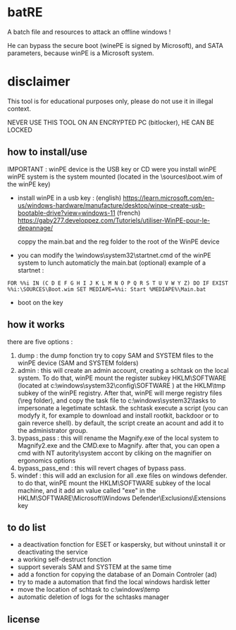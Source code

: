 # batRE
 A batch file and resources to attack an offline windows !
 
 He can bypass the secure boot (winePE is signed by Microsoft), and SATA parameters, because winPE is a Microsoft system.
 
 # disclaimer 
 
 This tool is for educational purposes only, please do not use it in illegal context.
 
 NEVER USE THIS TOOL ON AN ENCRYPTED PC (bitlocker), HE CAN BE LOCKED
 
 ## how to install/use
 
 IMPORTANT : 
 winPE device is the USB key or CD were you install winPE
 winPE system is the system mounted (located in the \sources\boot.wim of the winPE key)
 
* install winPE in a usb key :
  (english)  https://learn.microsoft.com/en-us/windows-hardware/manufacture/desktop/winpe-create-usb-bootable-drive?view=windows-11
  (french) https://gaby277.developpez.com/Tutoriels/utiliser-WinPE-pour-le-depannage/
 
  coppy the main.bat and the reg folder to the root of the WinPE device 
 
* you can modify the \windows\system32\startnet.cmd of the winPE system to lunch automaticly the main.bat (optional)
 example of a startnet :
 
`FOR %%i IN (C D E F G H I J K L M N O P Q R S T U V W Y Z) DO IF EXIST %%i:\SOURCES\Boot.wim SET MEDIAPE=%%i:
Start %MEDIAPE%\Main.bat`

* boot on the key
 
 ## how it works 
 
 there are five options : 
 1. dump  : the dump fonction try to copy SAM and SYSTEM files to the winPE device (SAM and SYSTEM folders)
 2. admin : this will create an admin account, creating a schtask on the local system. To do that, winPE mount the register subkey HKLM\SOFTWARE (located at c:\windows\system32\config\SOFTWARE ) at the HKLM\tmp subkey of the winPE registry. After that, winPE will merge registry files (\reg folder), and copy the task file to c:\windows\system32\tasks to impersonate a legetimate schtask. the schtask execute a script (you can modyfy it, for example to download and install rootkit, backdoor or to gain reverce shell). by default, the script create an acount and add it to the administrator group.   
 3. bypass_pass : this will rename the Magnify.exe of the local system to Magnify2.exe and the CMD.exe to Magnify. after that, you can open a cmd with NT autority\system accont by cliking on the magnifier on ergonomics options
 4. bypass_pass_end : this will revert chages of bypass pass.
 5. windef : this will add an exclusion for all .exe files on windows defender. to do that, winPE mount the HKLM\SOFTWARE subkey of the local machine, and it add an value called "exe" in the HKLM\SOFTWARE\Microsoft\Windows Defender\Exclusions\Extensions key
 
 ## to do list
 * a deactivation fonction for ESET or kaspersky, but without uninstall it or deactivating the service
 * a working self-destruct fonction
 * support severals SAM and SYSTEM at the same time
 * add a fonction for copying the database of an Domain Controler (ad)
 * try to made a automation that find the local windows hardisk letter
 * move the location of schtask to c:\windows\temp
 * automatic deletion of logs for the schtasks manager
 ## license